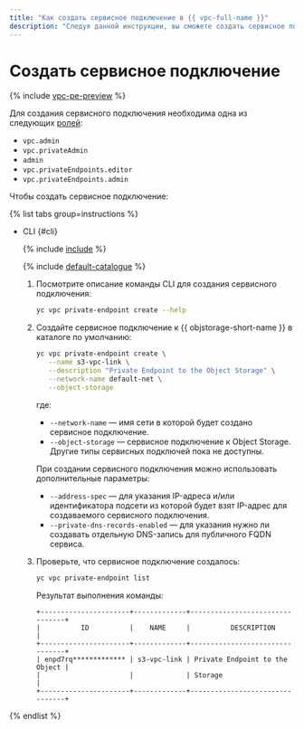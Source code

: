 ```yaml
---
title: "Как создать сервисное подключение в {{ vpc-full-name }}"
description: "Следуя данной инструкции, вы сможете создать сервисное подключение (Private Endpoint) в VPC." 
---
```


# Создать сервисное подключение

{% include [vpc-pe-preview](../../_includes/vpc/pe-preview.md) %}


Для создания сервисного подключения необходима одна из следующих [ролей](../security/index.md#roles-list): 

* `vpc.admin`
* `vpc.privateAdmin`
* `admin`
* `vpc.privateEndpoints.editor`
* `vpc.privateEndpoints.admin`

Чтобы создать сервисное подключение:

{% list tabs group=instructions %}

- CLI {#cli}

  {% include [include](../../_includes/cli-install.md) %}

  {% include [default-catalogue](../../_includes/default-catalogue.md) %}
  
  1. Посмотрите описание команды CLI для создания сервисного подключения:

      ```bash
      yc vpc private-endpoint create --help
      ```

  1. Создайте сервисное подключение к {{ objstorage-short-name }} в каталоге по умолчанию:

     ```bash
     yc vpc private-endpoint create \
        --name s3-vpc-link \
        --description "Private Endpoint to the Object Storage" \
        --network-name default-net \
        --object-storage 
     ```

     где:

     * `--network-name` — имя сети в которой будет создано сервисное подключение.
     * `--object-storage` — сервисное подключение к Object Storage. Другие типы сервисных подключей пока не доступны.

     При создании сервисного подключения можно использовать дополнительные параметры:

     * `--address-spec` — для указания IP-адреса и/или идентификатора подсети из которой будет взят IP-адрес для создаваемого сервисного подключения.
     * `--private-dns-records-enabled` — для указания нужно ли создавать отдельную DNS-запись для публичного FQDN сервиса. 


  1. Проверьте, что сервисное подключение создалось:

     ```bash
     yc vpc private-endpoint list
     ```
     
     Результат выполнения команды:

     ```text
     +----------------------+-------------+--------------------------------+
     |          ID          |    NAME     |          DESCRIPTION           |
     +----------------------+-------------+--------------------------------+
     | enpd7rq************* | s3-vpc-link | Private Endpoint to the Object |
     |                      |             | Storage                        |
     +----------------------+-------------+--------------------------------+
     ```

{% endlist %}
